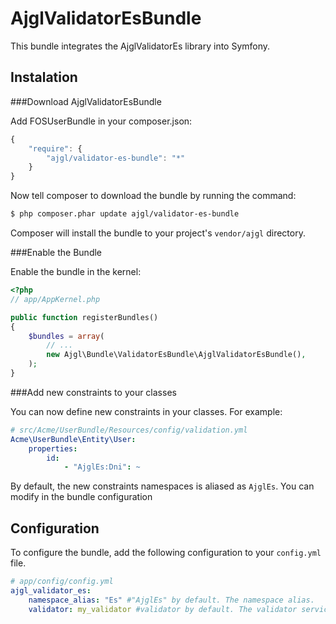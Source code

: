 AjglValidatorEsBundle
=====================

This bundle integrates the AjglValidatorEs library into Symfony.


Instalation
-----------

###Download AjglValidatorEsBundle

Add FOSUserBundle in your composer.json:

```js
{
    "require": {
        "ajgl/validator-es-bundle": "*"
    }
}
```

Now tell composer to download the bundle by running the command:

``` bash
$ php composer.phar update ajgl/validator-es-bundle
```

Composer will install the bundle to your project's `vendor/ajgl` directory.


###Enable the Bundle

Enable the bundle in the kernel:

``` php
<?php
// app/AppKernel.php

public function registerBundles()
{
    $bundles = array(
        // ...
        new Ajgl\Bundle\ValidatorEsBundle\AjglValidatorEsBundle(),
    );
}
```

###Add new constraints to your classes

You can now define new constraints in your classes. For example:

```yaml
# src/Acme/UserBundle/Resources/config/validation.yml
Acme\UserBundle\Entity\User:
    properties:
        id:
            - "AjglEs:Dni": ~
```

By default, the new constraints namespaces is aliased as `AjglEs`. You can
modify in the bundle configuration

Configuration
-------------

To configure the bundle, add the following configuration to your `config.yml`
file.

``` yaml
# app/config/config.yml
ajgl_validator_es:
    namespace_alias: "Es" #"AjglEs" by default. The namespace alias.
    validator: my_validator #validator by default. The validator service ID.
```

